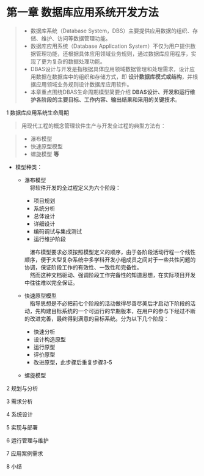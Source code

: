 # 第一章 数据库应用系统开发方法
>- 数据库系统（Database System，DBS）主要提供应用数据的组织、存储、维护、访问等数据管理功能。
>- 数据库应用系统（Database Application System）不仅为用户提供数据管理功能，还根据具体应用领域业务规则，通过数据库应用程序，实现了更为复杂的数据处理功能。
>- DBAS设计与开发是指根据具体应用领域数据管理和处理需求，设计应用数据在数据库中的组织和存储方式，即 **设计数据库模式或结构**，并根据应用领域业务规则设计数据库应用软件。
>- 本章重点围绕DBAS生命周期模型简要介绍 **DBAS设计、开发和运行维护各阶段的主要目标、工作内容、输出结果和采用的关键技术**。

1 数据库应用系统生命周期  

> 用现代工程的概念管理软件生产与开发全过程的典型方法有：  

> - 瀑布模型
> - 快速原型模型
> - 螺旋模型 **等**

- 模型种类：
	- 瀑布模型  
	  　将软件开发的全过程定义为六个阶段：  
		- 项目规划  
		- 系统分析  
		- 总体设计  
		- 详细设计  
		- 编码调试与集成测试  
		- 运行维护阶段  
		
		　瀑布模型要求必须按照模型定义的顺序，由于各阶段活动行程一个线性顺序，便于大型复杂系统中多学科开发小组成员之间对于一些共性问题的协调，保证阶段工作的有效性、一致性和完备性。  
	  　然而这种文档驱动、强调阶段工作完备性的知道思想，在实际项目开发中往往难以完全保证。
	- 快速原型模型  
		　指导思想是不必把前七个阶段的活动做得尽善尽美后才启动下阶段的活动，先构建目标系统的一个可运行的早期版本，在用户的参与下经过不断的改进完善，最终得到满意的目标系统。分为以下几个阶段：
		- 快速分析
		- 设计构造原型
		- 运行原型
		- 评价原型
		- 改进原型，此步骤后重复步骤3-5

	- 螺旋模型

2 规划与分析  

3 需求分析  

4 系统设计
  
5 实现与部署

6 运行管理与维护
  
7 应用案例需求
  
8 小结